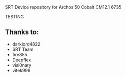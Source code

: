 SRT
Device repository for Archos 50 Cobalt CM12.1 6735

TESTING

## Thanks to:
 * darklord4822
 * SRT Team
 * fire855
 * Deepflex
 * visi0nary
 * vitek999
